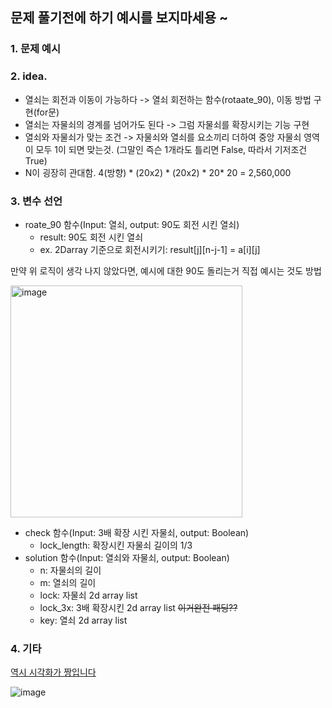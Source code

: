 ## 문제 풀기전에 하기 예시를 보지마세용 ~

### 1. 문제 예시


### 2. idea.

- 열쇠는 회전과 이동이 가능하다 -> 열쇠 회전하는 함수(rotaate_90), 이동 방법 구현(for문)
- 열쇠는 자물쇠의 경계를 넘어가도 된다 -> 그럼 자물쇠를 확장시키는 기능 구현
- 열쇠와 자물쇠가 맞는 조건 -> 자물쇠와 열쇠를 요소끼리 더하여  중앙 자물쇠 영역이 모두 1이 되면 맞는것. (그말인 즉슨 1개라도 틀리면 False, 따라서 기저조건 True)
- N이 굉장히 관대함. 4(방향) * (20x2) * (20x2) * 20* 20 = 2,560,000  

### 3. 변수 선언

- roate_90 함수(Input: 열쇠, output: 90도 회전 시킨 열쇠)
  - result: 90도 회전 시킨 열쇠
  - ex. 2Darray 기준으로 회전시키기: result[j][n-j-1] = a[i][j]

만약 위 로직이 생각 나지 않았다면, 예시에 대한 90도 돌리는거 직접 예시는 것도 방법

<img width="371" alt="image" src="https://user-images.githubusercontent.com/39439424/227097746-a25900ba-1419-45ed-a993-6ffbdfc76205.png">


- check 함수(Input: 3배 확장 시킨 자물쇠, output: Boolean)
  - lock_length: 확장시킨 자물쇠 길이의 1/3
- solution 함수(Input: 열쇠와 자물쇠, output: Boolean)
  - n: 자물쇠의 길이
  - m: 열쇠의 길이
  - lock: 자물쇠 2d array list
  - lock_3x: 3배 확장시킨 2d array list ~~이거완전 패딩??~~
  - key: 열쇠 2d array list


### 4. 기타


[역시 시각화가 짱입니다](https://docs.google.com/spreadsheets/d/1Jf18u-kJ9rUhMqmRO3rO9SO_fU0VvCwDNYiRSEb-evk/edit#gid=0)

![image](https://user-images.githubusercontent.com/39439424/226937819-209cd93b-ed7d-42ea-b214-8a0773a466f8.png)
